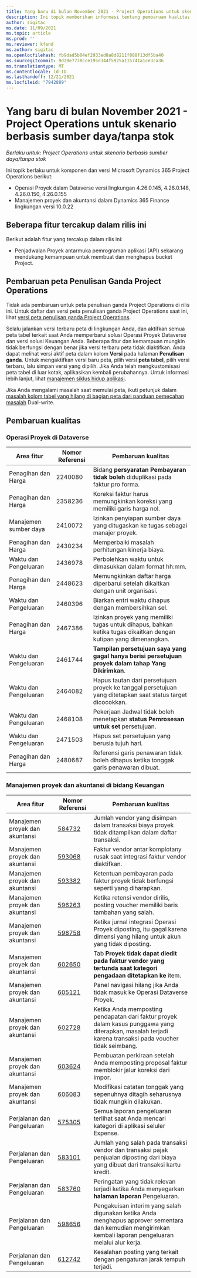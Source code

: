 ```yaml
---
title: Yang baru di bulan November 2021 - Project Operations untuk skenario berbasis sumber daya/tanpa stok
description: Ini topik memberikan informasi tentang pembaruan kualitas yang tersedia dalam rilis Operasi Proyek November 2021 untuk skenario berbasis sumber daya / non-stok.
author: sigitac
ms.date: 11/09/2021
ms.topic: article
ms.prod: ''
ms.reviewer: kfend
ms.author: sigitac
ms.openlocfilehash: fb9dad5b04ef2933ed8a8d8211f888f13df5ba40
ms.sourcegitcommit: 9d20e7738cce195d344f5925a115741a1ce3ca36
ms.translationtype: MT
ms.contentlocale: id-ID
ms.lasthandoff: 12/21/2021
ms.locfileid: "7942889"
---
```

# <a name="whats-new-november-2021---project-operations-for-resourcenon-stocked-based-scenarios"></a>Yang baru di bulan November 2021 - Project Operations untuk skenario berbasis sumber daya/tanpa stok

*Berlaku untuk: Project Operations untuk skenario berbasis sumber daya/tanpa stok*

Ini topik berlaku untuk komponen dan versi Microsoft Dynamics 365 Project Operations berikut:

- Operasi Proyek dalam Dataverse versi lingkungan 4.26.0.145, 4.26.0.148, 4.26.0.150, 4.26.0.155
- Manajemen proyek dan akuntansi dalam Dynamics 365 Finance lingkungan versi 10.0.22

## <a name="features-included-in-this-release"></a>Beberapa fitur tercakup dalam rilis ini

Berikut adalah fitur yang tercakup dalam rilis ini:

- Penjadwalan Proyek antarmuka pemrograman aplikasi (API) sekarang mendukung kemampuan untuk membuat dan menghapus bucket Project.

## <a name="project-operations-dual-write-maps-updates"></a>Pembaruan peta Penulisan Ganda Project Operations

Tidak ada pembaruan untuk peta penulisan ganda Project Operations di rilis ini. Untuk daftar dan versi peta penulisan ganda Project Operations saat ini, lihat [versi peta penulisan ganda Project Operations](/dynamics365/project-operations/environment/resource-dual-write-maps).

Selalu jalankan versi terbaru peta di lingkungan Anda, dan aktifkan semua peta tabel terkait saat Anda memperbarui solusi Operasi Proyek Dataverse dan versi solusi Keuangan Anda. Beberapa fitur dan kemampuan mungkin tidak berfungsi dengan benar jika versi terbaru peta tidak diaktifkan. Anda dapat melihat versi aktif peta dalam kolom **Versi** pada halaman **Penulisan ganda**. Untuk mengaktifkan versi baru peta, pilih versi **peta tabel**, pilih versi terbaru, lalu simpan versi yang dipilih. Jika Anda telah mengkustomisasi peta tabel di luar kotak, aplikasikan kembali perubahannya. Untuk informasi lebih lanjut, lihat [manajemen siklus hidup aplikasi](/dynamics365/fin-ops-core/dev-itpro/data-entities/dual-write/app-lifecycle-management).

Jika Anda mengalami masalah saat memulai peta, ikuti petunjuk dalam [masalah kolom tabel yang hilang di bagian peta dari panduan pemecahan masalah](/dynamics365/fin-ops-core/dev-itpro/data-entities/dual-write/dual-write-troubleshooting-finops-upgrades#missing-table-columns-issue-on-maps) Dual-write.

## <a name="quality-updates"></a>Pembaruan kualitas

### <a name="project-operations-in-dataverse"></a>Operasi Proyek di Dataverse

| Area fitur | Nomor Referensi | Pembaruan kualitas |
| --- | --- | --- |
| Penagihan dan Harga | 2240080 | Bidang **persyaratan Pembayaran tidak boleh** diduplikasi pada faktur pro forma. |
| Penagihan dan Harga | 2358236 | Koreksi faktur harus memungkinkan koreksi yang memiliki garis harga nol. |
| Manajemen sumber daya | 2410072 | Izinkan penyiapan sumber daya yang ditugaskan ke tugas sebagai manajer proyek. |
| Penagihan dan Harga | 2430234 | Memperbaiki masalah perhitungan kinerja biaya. |
| Waktu dan Pengeluaran | 2436978 | Perbolehkan waktu untuk dimasukkan dalam format hh:mm. |
| Penagihan dan Harga | 2448623 | Memungkinkan daftar harga diperbarui setelah dikaitkan dengan unit organisasi. |
| Waktu dan Pengeluaran | 2460396 | Biarkan entri waktu dihapus dengan membersihkan sel. |
| Penagihan dan Harga | 2467386 | Izinkan proyek yang memiliki tugas untuk dihapus, bahkan ketika tugas dikaitkan dengan kutipan yang dimenangkan. |
| Waktu dan Pengeluaran | 2461744 | **Tampilan persetujuan saya yang gagal hanya berisi persetujuan proyek dalam tahap Yang** **Dikirimkan**. |
| Waktu dan Pengeluaran | 2464082 | Hapus tautan dari persetujuan proyek ke tanggal persetujuan yang ditetapkan saat status target dicocokkan. |
| Waktu dan Pengeluaran | 2468108 | Pekerjaan Jadwal tidak boleh menetapkan **status Pemrosesan untuk set** persetujuan. |
| Waktu dan Pengeluaran | 2471503 | Hapus set persetujuan yang berusia tujuh hari. |
| Penagihan dan Harga | 2480687 | Referensi garis penawaran tidak boleh dihapus ketika tonggak garis penawaran dibuat. |

### <a name="project-management-and-accounting-in-finance"></a>Manajemen proyek dan akuntansi di bidang Keuangan

| Area fitur | Nomor Referensi | Pembaruan kualitas |
| --- | --- | --- |
| Manajemen proyek dan akuntansi | [584732](https://fix.lcs.dynamics.com/Issue/Details/?bugId=584732) | Jumlah vendor yang disimpan dalam transaksi biaya proyek tidak ditampilkan dalam daftar transaksi. |
| Manajemen proyek dan akuntansi | [593068](https://fix.lcs.dynamics.com/Issue/Details/?bugId=593068) | Faktur vendor antar komplotany rusak saat integrasi faktur vendor diaktifkan. |
| Manajemen proyek dan akuntansi | [593382](https://fix.lcs.dynamics.com/Issue/Details/?bugId=593382) | Ketentuan pembayaran pada faktur proyek tidak berfungsi seperti yang diharapkan. |
| Manajemen proyek dan akuntansi | [596263](https://fix.lcs.dynamics.com/Issue/Details/?bugId=596263) | Ketika retensi vendor dirilis, posting voucher memiliki baris tambahan yang salah. |
| Manajemen proyek dan akuntansi | [598758](https://fix.lcs.dynamics.com/Issue/Details/?bugId=598758) | Ketika jurnal integrasi Operasi Proyek diposting, itu gagal karena dimensi yang hilang untuk akun yang tidak diposting. |
| Manajemen proyek dan akuntansi | [602650](https://fix.lcs.dynamics.com/Issue/Details/?bugId=602650) | Tab **Proyek tidak dapat diedit pada faktur vendor yang tertunda saat kategori pengadaan ditetapkan ke** item. |
| Manajemen proyek dan akuntansi | [605121](https://fix.lcs.dynamics.com/Issue/Details/?bugId=605121) | Panel navigasi hilang jika Anda tidak masuk ke Operasi Dataverse Proyek. |
| Manajemen proyek dan akuntansi | [602728](https://fix.lcs.dynamics.com/Issue/Details/?bugId=602728) | Ketika Anda memposting pendapatan dari faktur proyek dalam kasus punggawa yang diterapkan, masalah terjadi karena transaksi pada voucher tidak seimbang. |
| Manajemen proyek dan akuntansi | [603624](https://fix.lcs.dynamics.com/Issue/Details/?bugId=603624) | Pembuatan perkiraan setelah Anda memposting proposal faktur memblokir jalur koreksi dari impor. |
| Manajemen proyek dan akuntansi | [606083](https://fix.lcs.dynamics.com/Issue/Details/?bugId=606083) | Modifikasi catatan tonggak yang sepenuhnya ditagih seharusnya tidak mungkin dilakukan. |
| Perjalanan dan Pengeluaran | [575305](https://fix.lcs.dynamics.com/Issue/Details/?bugId=575305) | Semua laporan pengeluaran terlihat saat Anda mencari kategori di aplikasi seluler Expense. |
| Perjalanan dan Pengeluaran | [583101](https://fix.lcs.dynamics.com/Issue/Details/?bugId=583101) | Jumlah yang salah pada transaksi vendor dan transaksi pajak penjualan diposting dari biaya yang dibuat dari transaksi kartu kredit. |
| Perjalanan dan Pengeluaran | [583760](https://fix.lcs.dynamics.com/Issue/Details/?bugId=583760) | Peringatan yang tidak relevan terjadi ketika Anda menyegarkan **halaman laporan** Pengeluaran. |
| Perjalanan dan Pengeluaran | [598656](https://fix.lcs.dynamics.com/Issue/Details/?bugId=598656) | Pengakuisan interim yang salah digunakan ketika Anda menghapus approver sementara dan kemudian mengirimkan kembali laporan pengeluaran melalui alur kerja. |
| Perjalanan dan Pengeluaran | [612742](https://fix.lcs.dynamics.com/Issue/Details/?bugId=612742) | Kesalahan posting yang terkait dengan pengaturan jarak tempuh terjadi. |
